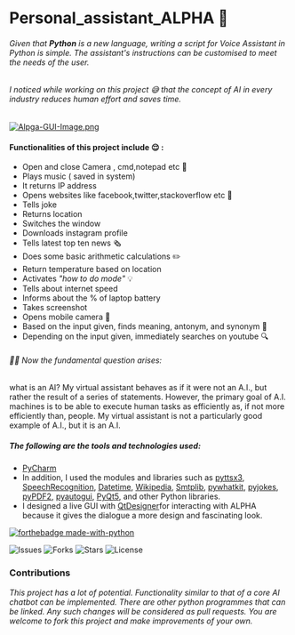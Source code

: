 # Personal_assistant_ALPHA 	:wave:

###### Given that **Python** is a new language, writing a script for Voice Assistant in Python is simple. The assistant's instructions can be customised to meet the needs of the user.
###### *I noticed while working on this project :sweat_smile: that the concept of AI in every industry reduces human effort and saves time.*


[![Alpga-GUI-Image.png](https://i.postimg.cc/Kz70DSb6/Alpga-GUI-Image.png)](https://postimg.cc/Ppxbd7Py)

#### Functionalities of this project include :relieved: :
* Open and close Camera , cmd,notepad etc :open_file_folder:
* Plays music ( saved in system)
* It returns IP address
* Opens websites like facebook,twitter,stackoverflow etc 	:mag_right:
* Tells joke
* Returns location
* Switches the window
* Downloads instagram profile
* Tells latest top ten news 	:newspaper_roll:
* Does some basic arithmetic calculations	:pencil2:
* Return temperature based on location
* Activates *"how to do mode"* 	:bulb:
* Tells about internet speed
* Informs about the % of laptop battery
* Takes screenshot
* Opens mobile camera :camera_flash:
* Based on the input given, finds meaning, antonym, and synonym 	:100:
* Depending on the input given, immediately searches on youtube :mag:

###### :woman_technologist: Now the fundamental question arises: 
what is an AI? My virtual assistant behaves as if it were not an A.I., but rather the result of a series of statements. However, the primary goal of A.I. machines is to be able to execute human tasks as efficiently as, if not more efficiently than, people.
My virtual assistant is not a particularly good example of A.I., but it is an A.I.

##### The following are the tools and technologies used: 
* [PyCharm](https://www.jetbrains.com/pycharm/download/#section=windows)
* In addition, I used the modules and libraries such as [pyttsx3](https://pypi.org/project/pyttsx3/), [SpeechRecognition](https://pypi.org/project/SpeechRecognition/), [Datetime](https://pypi.org/project/DateTime/), [Wikipedia](https://pypi.org/project/wikipedia/), [Smtplib](https://pypi.org/project/secure-smtplib/), [pywhatkit](https://pypi.org/project/pywhatkit/), [pyjokes](https://pypi.org/project/pyjokes/), [pyPDF2](https://pypi.org/project/PyPDF2/), [pyautogui](https://pypi.org/project/PyAutoGUI/), [PyQt5](https://pypi.org/project/PyQt5/), and other Python libraries.
* I designed a live GUI with [QtDesigner](https://build-system.fman.io/qt-designer-download)for interacting with ALPHA because it gives the dialogue a more design and fascinating look.


[![forthebadge made-with-python](http://ForTheBadge.com/images/badges/made-with-python.svg)](https://www.python.org/) 

![Issues](https://img.shields.io/github/issues/Lourdemary/Personal_assistant_alpha)
![Forks](https://img.shields.io/github/forks/Lourdemary/Personal_assistant_alpha)
![Stars](https://img.shields.io/github/stars/Lourdemary/Personal_assistant_alpha)
![License](https://img.shields.io/github/license/Lourdemary/Personal_assistant_alpha)

### Contributions 
*This project has a lot of potential. Functionality similar to that of a core AI chatbot can be implemented. There are other python programmes that can be linked. Any such changes will be considered as pull requests. You are welcome to fork this project and make improvements of your own.*
